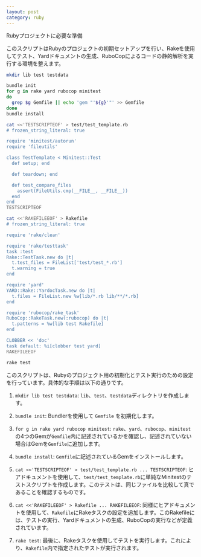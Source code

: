 ```yaml
---
layout: post
category: ruby
---
```


Rubyプロジェクトに必要な準備

このスクリプトはRubyのプロジェクトの初期セットアップを行い、Rakeを使用してテスト、Yardドキュメントの生成、RuboCopによるコードの静的解析を実行する環境を整えます。

```sh
mkdir lib test testdata

bundle init
for g in rake yard rubocop minitest
do
  grep $g Gemfile || echo 'gem "'${g}'"' >> Gemfile
done
bundle install

cat <<'TESTSCRIPTEOF' > test/test_template.rb
# frozen_string_literal: true

require 'minitest/autorun'
require 'fileutils'

class TestTemplate < Minitest::Test
  def setup; end

  def teardown; end

  def test_compare_files
    assert(FileUtils.cmp(__FILE__, __FILE__))
  end
end
TESTSCRIPTEOF

cat <<'RAKEFILEEOF' > Rakefile
# frozen_string_literal: true

require 'rake/clean'

require 'rake/testtask'
task :test
Rake::TestTask.new do |t|
  t.test_files = FileList['test/test_*.rb']
  t.warning = true
end

require 'yard'
YARD::Rake::YardocTask.new do |t|
  t.files = FileList.new %w[lib/*.rb lib/**/*.rb]
end

require 'rubocop/rake_task'
RuboCop::RakeTask.new(:rubocop) do |t|
  t.patterns = %w[lib test Rakefile]
end

CLOBBER << 'doc'
task default: %i[clobber test yard]
RAKEFILEEOF

rake test
```

このスクリプトは、Rubyのプロジェクト用の初期化とテスト実行のための設定を行っています。具体的な手順は以下の通りです。

1. `mkdir lib test testdata`: `lib`、`test`、`testdata`ディレクトリを作成します。

2. `bundle init`: Bundlerを使用して `Gemfile` を初期化します。

3. `for g in rake yard rubocop minitest`: `rake`、`yard`、`rubocop`、`minitest` の4つのGemが`Gemfile`内に記述されているかを確認し、記述されていない場合はGemを`Gemfile`に追加します。

4. `bundle install`: `Gemfile`に記述されているGemをインストールします。

5. `cat <<'TESTSCRIPTEOF' > test/test_template.rb ... TESTSCRIPTEOF`: ヒアドキュメントを使用して、`test/test_template.rb`に単純なMinitestのテストスクリプトを作成します。このテストは、同じファイルを比較して真であることを確認するものです。

6. `cat <<'RAKEFILEEOF' > Rakefile ... RAKEFILEEOF`: 同様にヒアドキュメントを使用して、`Rakefile`にRakeタスクの設定を追加します。このRakefileには、テストの実行、Yardドキュメントの生成、RuboCopの実行などが定義されています。

7. `rake test`: 最後に、Rakeタスクを使用してテストを実行します。これにより、`Rakefile`内で指定されたテストが実行されます。
